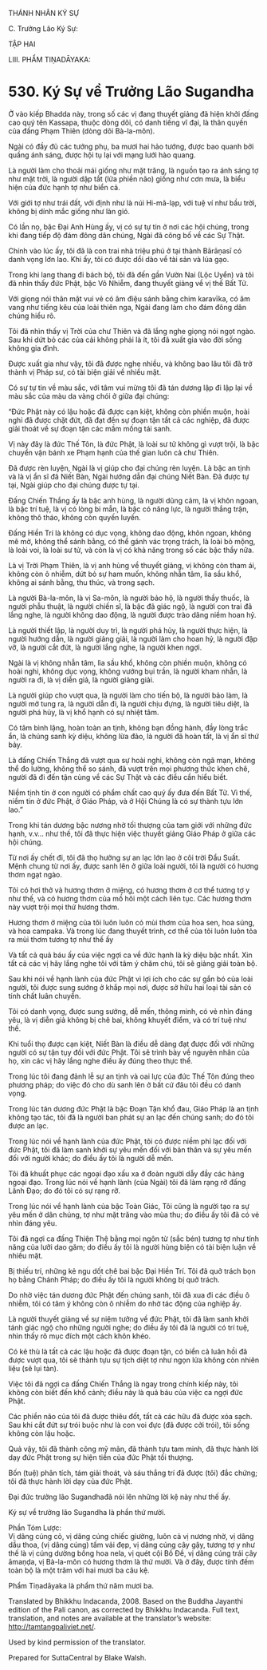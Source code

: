 THÁNH NHÂN KÝ SỰ

C. Trưởng Lão Ký Sự:

TẬP HAI

LIII. PHẨM TIṆADĀYAKA:

# 530\. Ký Sự về Trưởng Lão Sugandha

Ở vào kiếp Bhadda này, trong số các vị đang thuyết giảng đã hiện khởi đấng cao quý tên Kassapa, thuộc dòng dõi, có danh tiếng vĩ đại, là thân quyến của đấng Phạm Thiên (dòng dõi Bà-la-môn).

Ngài có đầy đủ các tướng phụ, ba mươi hai hảo tướng, được bao quanh bởi quầng ánh sáng, được hội tụ lại với mạng lưới hào quang.

Là người làm cho thoải mái giống như mặt trăng, là nguồn tạo ra ánh sáng tợ như mặt trời, là người dập tắt (lửa phiền não) giống như cơn mưa, là biểu hiện của đức hạnh tợ như biển cả.

Với giới tợ như trái đất, với định như là núi Hi-mã-lạp, với tuệ ví như bầu trời, không bị dính mắc giống như làn gió.

Có lần nọ, bậc Đại Anh Hùng ấy, vị có sự tự tin ở nơi các hội chúng, trong khi đang tiếp độ đám đông dân chúng, Ngài đã công bố về các Sự Thật.

Chính vào lúc ấy, tôi đã là con trai nhà triệu phú ở tại thành Bārāṇasī có danh vọng lớn lao. Khi ấy, tôi có được dồi dào về tài sản và lúa gạo.

Trong khi lang thang đi bách bộ, tôi đã đến gần Vườn Nai (Lộc Uyển) và tôi đã nhìn thấy đức Phật, bậc Vô Nhiễm, đang thuyết giảng về vị thế Bất Tử.

Với giọng nói thân mật vui vẻ có âm điệu sánh bằng chim karavīka, có âm vang như tiếng kêu của loài thiên nga, Ngài đang làm cho đám đông dân chúng hiểu rõ.

Tôi đã nhìn thấy vị Trời của chư Thiên và đã lắng nghe giọng nói ngọt ngào. Sau khi dứt bỏ các của cải không phải là ít, tôi đã xuất gia vào đời sống không gia đình.

Được xuất gia như vậy, tôi đã được nghe nhiều, và không bao lâu tôi đã trở thành vị Pháp sư, có tài biện giải về nhiều mặt.

Có sự tự tin về màu sắc, với tâm vui mừng tôi đã tán dương lập đi lập lại về màu sắc của màu da vàng chói ở giữa đại chúng:

“Đức Phật này có lậu hoặc đã được cạn kiệt, không còn phiền muộn, hoài nghi đã được chặt đứt, đã đạt đến sự đoạn tận tất cả các nghiệp, đã được giải thoát về sự đoạn tận các mầm mống tái sanh.

Vị này đây là đức Thế Tôn, là đức Phật, là loài sư tử không gì vượt trội, là bậc chuyển vận bánh xe Phạm hạnh của thế gian luôn cả chư Thiên.

Đã được rèn luyện, Ngài là vị giúp cho đại chúng rèn luyện. Là bậc an tịnh và là vị ẩn sĩ đã Niết Bàn, Ngài hướng dẫn đại chúng Niết Bàn. Đã được tự tại, Ngài giúp cho đại chúng được tự tại.

Đấng Chiến Thắng ấy là bậc anh hùng, là người dũng cảm, là vị khôn ngoan, là bậc trí tuệ, là vị có lòng bi mẫn, là bậc có năng lực, là người thắng trận, không thô tháo, không còn quyến luyến.

Đấng Hiền Trí là không có dục vọng, không dao động, khôn ngoan, không mê mờ, không thể sánh bằng, có thể gánh vác trọng trách, là loài bò mộng, là loài voi, là loài sư tử, và còn là vị có khả năng trong số các bậc thầy nữa.

Là vị Trời Phạm Thiên, là vị anh hùng về thuyết giảng, vị không còn tham ái, không còn ô nhiễm, dứt bỏ sự ham muốn, không nhẫn tâm, lìa sầu khổ, không ai sánh bằng, thu thúc, và trong sạch.

Là người Bà-la-môn, là vị Sa-môn, là người bảo hộ, là người thầy thuốc, là người phẫu thuật, là người chiến sĩ, là bậc đã giác ngộ, là người con trai đã lắng nghe, là người không dao động, là người được trào dâng niềm hoan hỷ.

Là người thiết lập, là người duy trì, là người phá hủy, là người thực hiện, là người hướng dẫn, là người giảng giải, là người làm cho hoan hỷ, là người đập vỡ, là người cắt đứt, là người lắng nghe, là người khen ngợi.

Ngài là vị không nhẫn tâm, lìa sầu khổ, không còn phiền muộn, không có hoài nghi, không dục vọng, không vướng bụi trần, là người kham nhẫn, là người ra đi, là vị diễn giả, là người giảng giải.

Là người giúp cho vượt qua, là người làm cho tiến bộ, là người bảo làm, là người mở tung ra, là người dẫn đi, là người chịu đựng, là người tiêu diệt, là người phá hủy, là vị khổ hạnh có sự nhiệt tâm.

Có tâm bình lặng, hoàn toàn an tịnh, không bạn đồng hành, đầy lòng trắc ẩn, là chúng sanh kỳ diệu, không lừa đảo, là người đã hoàn tất, là vị ẩn sĩ thứ bảy.

Là đấng Chiến Thắng đã vượt qua sự hoài nghi, không còn ngã mạn, không thể đo lường, không thể so sánh, đã vượt trên mọi phương thức khen chê, người đã đi đến tận cùng về các Sự Thật và các điều cần hiểu biết.

Niềm tịnh tín ở con người có phẩm chất cao quý ấy đưa đến Bất Tử. Vì thế, niềm tin ở đức Phật, ở Giáo Pháp, và ở Hội Chúng là có sự thành tựu lớn lao.”

Trong khi tán dương bậc nương nhờ tối thượng của tam giới với những đức hạnh, v.v… như thế, tôi đã thực hiện việc thuyết giảng Giáo Pháp ở giữa các hội chúng.

Từ nơi ấy chết đi, tôi đã thọ hưởng sự an lạc lớn lao ở cõi trời Đẩu Suất. Mệnh chung từ nơi ấy, được sanh lên ở giữa loài người, tôi là người có hương thơm ngạt ngào.

Tôi có hơi thở và hương thơm ở miệng, có hương thơm ở cơ thể tương tợ y như thế, và có hương thơm của mồ hôi một cách liên tục. Các hương thơm này vượt trội mọi thứ hương thơm.

Hương thơm ở miệng của tôi luôn luôn có mùi thơm của hoa sen, hoa súng, và hoa campaka. Và trong lúc đang thuyết trình, cơ thể của tôi luôn luôn tỏa ra mùi thơm tương tợ như thế ấy

Và tất cả quả báu ấy của việc ngợi ca về đức hạnh là kỳ diệu bậc nhất. Xin tất cả các vị hãy lắng nghe tôi với tâm ý chăm chú, tôi sẽ giảng giải toàn bộ.

Sau khi nói về hạnh lành của đức Phật vì lợi ích cho các sự gắn bó của loài người, tôi được sung sướng ở khắp mọi nơi, được sở hữu hai loại tài sản có tính chất luân chuyển.

Tôi có danh vọng, được sung sướng, dễ mến, thông minh, có vẻ nhìn đáng yêu, là vị diễn giả không bị chê bai, không khuyết điểm, và có trí tuệ như thế.

Khi tuổi thọ được cạn kiệt, Niết Bàn là điều dễ dàng đạt được đối với những người có sự tận tụy đối với đức Phật. Tôi sẽ trình bày về nguyên nhân của họ, xin các vị hãy lắng nghe điều ấy đúng theo thực thể.

Trong lúc tôi đang đảnh lễ sự an tịnh và oai lực của đức Thế Tôn đúng theo phương pháp; do việc đó cho dù sanh lên ở bất cứ đâu tôi đều có danh vọng.

Trong lúc tán dương đức Phật là bậc Đoạn Tận khổ đau, Giáo Pháp là an tịnh không tạo tác, tôi đã là người ban phát sự an lạc đến chúng sanh; do đó tôi được an lạc.

Trong lúc nói về hạnh lành của đức Phật, tôi có được niềm phỉ lạc đối với đức Phật, tôi đã làm sanh khởi sự yêu mến đối với bản thân và sự yêu mến đối với người khác; do điều ấy tôi là người dễ mến.

Tôi đã khuất phục các ngoại đạo xấu xa ở đoàn người dẫy đầy các hàng ngoại đạo. Trong lúc nói về hạnh lành (của Ngài) tôi đã làm rạng rỡ đấng Lãnh Đạo; do đó tôi có sự rạng rỡ.

Trong lúc nói về hạnh lành của bậc Toàn Giác, Tôi cũng là người tạo ra sự yêu mến ở dân chúng, tợ như mặt trăng vào mùa thu; do điều ấy tôi đã có vẻ nhìn đáng yêu.

Tôi đã ngợi ca đấng Thiện Thệ bằng mọi ngôn từ (sắc bén) tương tợ như tính năng của lưỡi dao găm; do điều ấy tôi là người hùng biện có tài biện luận về nhiều mặt.

Bị thiếu trí, những kẻ ngu dốt chê bai bậc Đại Hiền Trí. Tôi đã quở trách bọn họ bằng Chánh Pháp; do điều ấy tôi là người không bị quở trách.

Do nhờ việc tán dương đức Phật đến chúng sanh, tôi đã xua đi các điều ô nhiễm, tôi có tâm ý không còn ô nhiễm do nhờ tác động của nghiệp ấy.

Là người thuyết giảng về sự niệm tưởng về đức Phật, tôi đã làm sanh khởi tánh giác ngộ cho những người nghe; do điều ấy tôi đã là người có trí tuệ, nhìn thấy rõ mục đích một cách khôn khéo.

Có kẻ thù là tất cả các lậu hoặc đã được đoạn tận, có biển cả luân hồi đã được vượt qua, tôi sẽ thành tựu sự tịch diệt tợ như ngọn lửa không còn nhiên liệu (sẽ lụi tàn).

Việc tôi đã ngợi ca đấng Chiến Thắng là ngay trong chính kiếp này, tôi không còn biết đến khổ cảnh; điều này là quả báu của việc ca ngợi đức Phật.

Các phiền não của tôi đã được thiêu đốt, tất cả các hữu đã được xóa sạch. Sau khi cắt đứt sự trói buộc như là con voi đực (đã được cởi trói), tôi sống không còn lậu hoặc.

Quả vậy, tôi đã thành công mỹ mãn, đã thành tựu tam minh, đã thực hành lời dạy đức Phật trong sự hiện tiền của đức Phật tối thượng.

Bốn (tuệ) phân tích, tám giải thoát, và sáu thắng trí đã được (tôi) đắc chứng; tôi đã thực hành lời dạy của đức Phật.

Đại đức trưởng lão Sugandhađã nói lên những lời kệ này như thế ấy.

Ký sự về trưởng lão Sugandha là phần thứ mười.

Phần Tóm Lược:  
Vị dâng cúng cỏ, vị dâng cúng chiếc giường, luôn cả vị nương nhờ, vị dâng dầu thoa, (vị dâng cúng) tấm vải đẹp, vị dâng cúng cây gậy, tương tợ y như thế là vị cúng dường bông hoa nela, vị quét cội Bồ Đề, vị dâng cúng trái cây āmaṇḍa, vị Bà-la-môn có hương thơm là thứ mười. Và ở đây, được tính đếm toàn bộ là một trăm với hai mươi ba câu kệ.

Phẩm Tiṇadāyaka là phẩm thứ năm mươi ba.

Translated by Bhikkhu Indacanda, 2008. Based on the Buddha Jayanthi edition of the Pali canon, as corrected by Bhikkhu Indacanda. Full text, translation, and notes are available at the translator’s website: http://tamtangpaliviet.net/.

Used by kind permission of the translator.

Prepared for SuttaCentral by Blake Walsh.